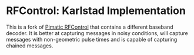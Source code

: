 RFControl: Karlstad Implementation
==================================

This is a fork of [Pimatic RFControl](https://github.com/pimatic/RFControl) that contains a different baseband decoder. It is better at capturing messages in noisy conditions, will capture messages with non-geometric pulse times and is capable of capturing chained messages.
